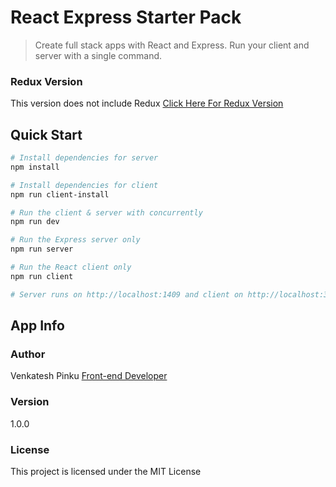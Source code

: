 # React Express Starter Pack

> Create full stack apps with React and Express. Run your client and server with a single command.

### Redux Version
This version does not include Redux
[Click Here For Redux Version](https://github.com/bradtraversy/react_redux_express_starter)

## Quick Start

``` bash
# Install dependencies for server
npm install

# Install dependencies for client
npm run client-install

# Run the client & server with concurrently
npm run dev

# Run the Express server only
npm run server

# Run the React client only
npm run client

# Server runs on http://localhost:1409 and client on http://localhost:3000
```

## App Info

### Author

Venkatesh Pinku
[Front-end Developer](https://venkypinku2702.wixsite.com/venky1503pinku?fbclid=IwAR2DQyh3cD9ybQKri-0_uiJK3ymV9AHF1pLMiqGms_S3dyd2GZA5WlQWRks)

### Version

1.0.0

### License

This project is licensed under the MIT License
